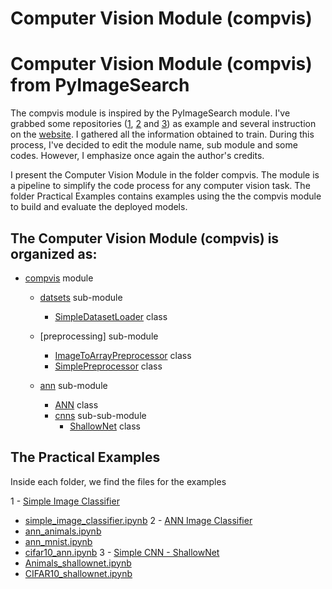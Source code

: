 # Computer Vision Module (compvis)

# Computer Vision Module (compvis) from PyImageSearch

The compvis module is inspired by the PyImageSearch module. I've grabbed some repositories ([1](https://github.com/Sid2697/pyimage-Learning), [2](https://github.com/meizhoubao/pyimagesearch) and [3](https://github.com/dloperab/PyImageSearch-CV-DL-CrashCourse)) as example and several instruction on the [website](https://www.pyimagesearch.com/). I gathered all the information obtained to train. During this process, I've decided to edit the module name, sub module and some codes. However, I emphasize once again the author's credits.

I present the Computer Vision Module in the folder compvis. The module is a pipeline to simplify the code process for any computer vision task. The folder Practical Examples contains examples using the the compvis module to build and evaluate the deployed models.

## The Computer Vision Module (compvis) is organized as:

- [compvis](https://github.com/IgorMeloS/Computer-Vision-Training/tree/main/ComputerVision%20Module/compvis) module

  - [datsets](https://github.com/IgorMeloS/Computer-Vision-Training/tree/main/ComputerVision%20Module/compvis/datasets) sub-module
    - [SimpleDatasetLoader](https://github.com/IgorMeloS/Computer-Vision-Training/blob/main/ComputerVision%20Module/compvis/datasets/simpledatasetoader.py) class

  - [preprocessing] sub-module
    - [ImageToArrayPreprocessor](https://github.com/IgorMeloS/Computer-Vision-Training/blob/main/ComputerVision%20Module/compvis/preprocessing/imagetoarraypreprocessor.py) class
    - [SimplePreprocessor](https://github.com/IgorMeloS/Computer-Vision-Training/blob/main/ComputerVision%20Module/compvis/preprocessing/simplepreprocessor.py) class

  - [ann](https://github.com/IgorMeloS/Computer-Vision-Training/tree/main/ComputerVision%20Module/compvis/ann) sub-module
    - [ANN](https://github.com/IgorMeloS/Computer-Vision-Training/blob/main/ComputerVision%20Module/compvis/ann/neuralnetwork.py) class
    - [cnns](https://github.com/IgorMeloS/Computer-Vision-Training/tree/main/ComputerVision%20Module/compvis/ann/cnns) sub-sub-module
      - [ShallowNet](https://github.com/IgorMeloS/Computer-Vision-Training/blob/main/ComputerVision%20Module/compvis/ann/cnns/shallownet.py) class


## The Practical Examples

Inside each folder, we find the files for the examples

1 - [Simple Image Classifier](https://github.com/IgorMeloS/Computer-Vision-Training/tree/main/ComputerVision%20Module/Pratical%20Examples/1%20-%20Simple%20Image%20Classifier)
  - [simple_image_classifier.ipynb](https://github.com/IgorMeloS/Computer-Vision-Training/blob/main/ComputerVision%20Module/Pratical%20Examples/1%20-%20Simple%20Image%20Classifier/simple_image_classifier.ipynb)
2 - [ANN Image Classifier](https://github.com/IgorMeloS/Computer-Vision-Training/tree/main/ComputerVision%20Module/Pratical%20Examples/2%20-%20ANN_Image_Classifier)
  - [ann_animals.ipynb](https://github.com/IgorMeloS/Computer-Vision-Training/blob/main/ComputerVision%20Module/Pratical%20Examples/2%20-%20ANN_Image_Classifier/ann_animals.ipynb)
  - [ann_mnist.ipynb](https://github.com/IgorMeloS/Computer-Vision-Training/blob/main/ComputerVision%20Module/Pratical%20Examples/2%20-%20ANN_Image_Classifier/ann_mnist.ipynb)
  - [cifar10_ann.ipynb](https://github.com/IgorMeloS/Computer-Vision-Training/blob/main/ComputerVision%20Module/Pratical%20Examples/2%20-%20ANN_Image_Classifier/cifar10_ann.ipynb)
3 - [Simple CNN - ShallowNet](https://github.com/IgorMeloS/Computer-Vision-Training/tree/main/ComputerVision%20Module/Pratical%20Examples/3%20-%20Simple%20CNN)
  - [Animals_shallownet.ipynb](https://github.com/IgorMeloS/Computer-Vision-Training/blob/main/ComputerVision%20Module/Pratical%20Examples/3%20-%20Simple%20CNN/Aninals_shallownet.ipynb)
  - [CIFAR10_shallownet.ipynb](https://github.com/IgorMeloS/Computer-Vision-Training/blob/main/ComputerVision%20Module/Pratical%20Examples/3%20-%20Simple%20CNN/CIFAR10_shallownet.ipynb)
